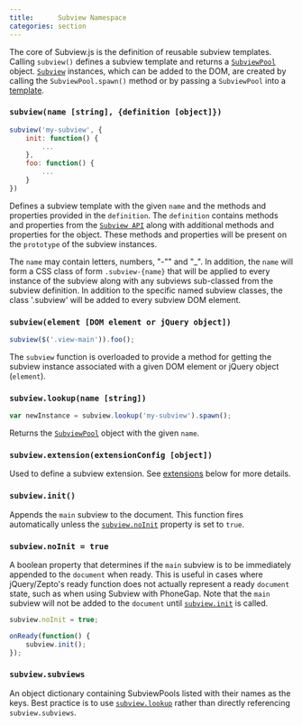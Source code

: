```yaml
---
title:      Subview Namespace
categories: section
---
```


The core of Subview.js is the definition of reusable subview templates. Calling `subview()` defines a subview template and returns a [`SubviewPool`](#SubviewPool-API) object. [`Subview`](#Subview-API) instances, which can be added to the DOM, are created by calling the `SubviewPool.spawn()` method or by passing a `SubviewPool` into a [template](#Subview-templating).

### <a name='subview' data-menu='subview()'>`subview(name [string], {definition [object]})`</a>

```javascript
subview('my-subview', {
    init: function() {
        ...
    },
    foo: function() {
        ...
    }
})
```

Defines a subview template with the given `name` and the methods and properties provided in the `definition`. The `definition` contains methods and properties from the [`Subview API`](#Subview-API) along with additional methods and properties for the object. These methods and properties will be present on the `prototype` of the subview instances.

The `name` may contain letters, numbers, "-"" and "_".  In addition, the `name` will form a CSS class of form `.subview-{name}` that will be applied to every instance of the subview along with any subviews sub-classed from the subview definition. In addition to the specific named subview classes, the class '.subview' will be added to every subview DOM element.


### `subview(element [DOM element or jQuery object])`

```javascript
subview($('.view-main')).foo();
```

The `subview` function is overloaded to provide a method for getting the subview instance associated with a given DOM element or jQuery object (`element`).


### <a name='subview.lookup()' data-menu='subview.lookup'>`subview.lookup(name [string])`</a>

```javascript
var newInstance = subview.lookup('my-subview').spawn();
```

Returns the [`SubviewPool`](#SubviewPool-API) object with the given `name`.


### <a name='subview.extension()' data-menu='subview.extension'>`subview.extension(extensionConfig [object])`</a><div class='advanced'></div>

Used to define a subview extension.  See [extensions](#extensions) below for more details.


### <a name='subview.init()' data-menu='subview.init'>`subview.init()`</a><div class='advanced'></div>

Appends the `main` subview to the document.  This function fires automatically unless the [`subview.noInit`](#subview.noInit) property is set to `true`.


### <a name='subview.noInit' data-menu='subview.noInit'>`subview.noInit = true`</a><div class='advanced'></div>

A boolean property that determines if the `main` subview is to be immediately appended to the `document` when ready.  This is useful in cases where jQuery/Zepto's ready function does not actually represent a ready `document` state, such as when using Subview with PhoneGap.  Note that the `main` subview will not be added to the `document` until [`subview.init`](#subview.init) is called.

```javascript
subview.noInit = true;

onReady(function() {
    subview.init();
});
```

### <a name='subview.subviews' data-menu='subview.subviews'>`subview.subviews`</a><div class='advanced'></div>

An object dictionary containing SubviewPools listed with their names as the keys. Best practice is to use [`subview.lookup`](#subview.lookup) rather than directly referencing `subview.subviews`.


